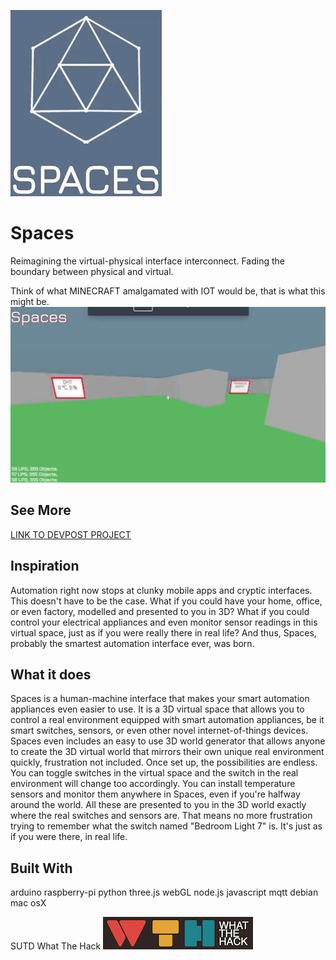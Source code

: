 ![](DevPoststuff/name.gif)
# Spaces
Reimagining the virtual-physical interface interconnect. Fading the boundary between physical and virtual.

Think of what MINECRAFT amalgamated with IOT would be, that is what this might be.
![](DevPoststuff/Ingame.gif)

## See More
[LINK TO DEVPOST PROJECT](https://devpost.com/software/spaces-zv4bf0)

## Inspiration
Automation right now stops at clunky mobile apps and cryptic interfaces. This doesn't have to be the case. What if you could have your home, office, or even factory, modelled and presented to you in 3D? What if you could control your electrical appliances and even monitor sensor readings in this virtual space, just as if you were really there in real life? And thus, Spaces, probably the smartest automation interface ever, was born.

## What it does
Spaces is a human-machine interface that makes your smart automation appliances even easier to use. It is a 3D virtual space that allows you to control a real environment equipped with smart automation appliances, be it smart switches, sensors, or even other novel internet-of-things devices. Spaces even includes an easy to use 3D world generator that allows anyone to create the 3D virtual world that mirrors their own unique real environment quickly, frustration not included. Once set up, the possibilities are endless. You can toggle switches in the virtual space and the switch in the real environment will change too accordingly. You can install temperature sensors and monitor them anywhere in Spaces, even if you're halfway around the world. All these are presented to you in the 3D world exactly where the real switches and sensors are. That means no more frustration trying to remember what the switch named "Bedroom Light 7" is. It's just as if you were there, in real life.

## Built With
arduino
raspberry-pi
python
three.js
webGL
node.js
javascript
mqtt
debian
mac osX

SUTD What The Hack
![](DevPoststuff/wth.png)
